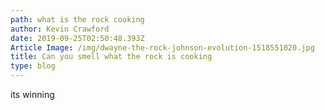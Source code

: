 ```yaml
---
path: what is the rock cooking
author: Kevin Crawford
date: 2019-09-25T02:50:48.393Z
Article Image: /img/dwayne-the-rock-johnson-evolution-1518551020.jpg
title: Can you smell what the rock is cooking
type: blog
---
```

its winning
